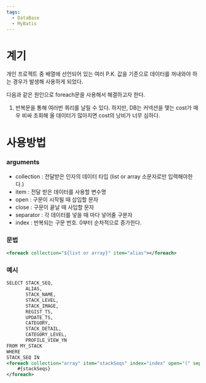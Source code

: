 ```yaml
---
tags:
  - DataBase
  - MyBatis
---
```

# 계기
개인 프로젝트 중 배열에 선언되어 있는 여러 P.K. 값을 기준으로 데이터를 꺼내와야 하는 경우가 발생해 사용하게 되었다.

다음과 같은 원인으로 foreach문을 사용해서 해결하고자 한다.
1. 반복문을 통해 여러번 쿼리를 날릴 수 있다. 하지만, DB는 커넥션을 맺는 cost가 매우 비싸 조회해 올 데이터가 많아지면 cost의 낭비가 너무 심하다.

# 사용방법
### arguments
* collection : 전달받은 인자의 데이터 타입 (list or array 소문자로만 입력해야한다.)
* item : 전달 받은 데이터를 사용할 변수명
* open : 구문이 시작될 때 삽입할 문자
* close : 구문이 끝날 때 사입할 문자
* separator : 각 데이터를 넣을 때 마다 넣어줄 구분자
* index : 반복되는 구문 번호. 0부터 순차적으로 증가한다.

### 문법
```xml
<foreach collection="${list or array}" item="alias"></foreach>
```

### 예시
```xml
SELECT STACK_SEQ,  
       ALIAS,  
       STACK_NAME,  
       STACK_LEVEL,  
       STACK_IMAGE,  
       REGIST_TS,  
       UPDATE_TS,  
       CATEGORY,  
       STACK_DETAIL,  
       CATEGORY_LEVEL,  
       PROFILE_VIEW_YN  
FROM MY_STACK  
WHERE  
STACK_SEQ IN  
<foreach collection="array" item="stackSeqs" index="index" open="(" separator="," close=")">  
    #{stackSeqs}  
</foreach>
```